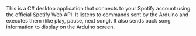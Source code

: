 This is a C# desktop application that connects to your Spotify account using the official Spotify Web API. It listens to commands sent by the Arduino and executes them (like play, pause, next song). It also sends back song information to display on the Arduino screen.